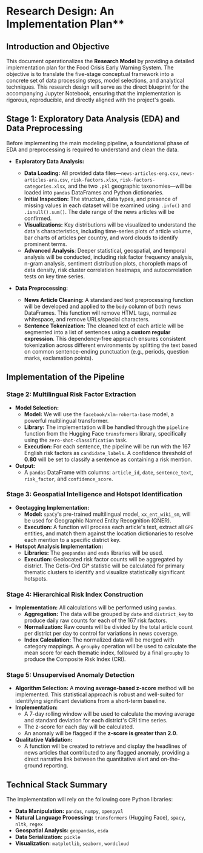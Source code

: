 # Research Design: An Implementation Plan**

## Introduction and Objective

This document operationalizes the **Research Model** by providing a detailed implementation plan for the Food Crisis Early Warning System. The objective is to translate the five-stage conceptual framework into a concrete set of data processing steps, model selections, and analytical techniques. This research design will serve as the direct blueprint for the accompanying Jupyter Notebook, ensuring that the implementation is rigorous, reproducible, and directly aligned with the project's goals.

## Stage 1: Exploratory Data Analysis (EDA) and Data Preprocessing

Before implementing the main modeling pipeline, a foundational phase of EDA and preprocessing is required to understand and clean the data.

* **Exploratory Data Analysis:**
    * **Data Loading:** All provided data files—`news-articles-eng.csv`, `news-articles-ara.csv`, `risk-factors.xlsx`, `risk-factors-categories.xlsx`, and the two `.pkl` geographic taxonomies—will be loaded into `pandas` DataFrames and Python dictionaries.
    * **Initial Inspection:** The structure, data types, and presence of missing values in each dataset will be examined using `.info()` and `.isnull().sum()`. The date range of the news articles will be confirmed.
    * **Visualizations:** Key distributions will be visualized to understand the data's characteristics, including time-series plots of article volume, bar charts of articles per country, and word clouds to identify prominent terms.
    * **Advanced Analysis**: Deeper statistical, geospatial, and temporal analysis will be conducted, including risk factor frequency analysis, n-gram analysis, sentiment distribution plots, choropleth maps of data density, risk cluster correlation heatmaps, and autocorrelation tests on key time series.

* **Data Preprocessing:**
    * **News Article Cleaning:** A standardized text preprocessing function will be developed and applied to the `body` column of both news DataFrames. This function will remove HTML tags, normalize whitespace, and remove URLs/special characters.
    * **Sentence Tokenization:** The cleaned text of each article will be segmented into a list of sentences using a **custom regular expression**. This dependency-free approach ensures consistent tokenization across different environments by splitting the text based on common sentence-ending punctuation (e.g., periods, question marks, exclamation points).

## Implementation of the Pipeline

### **Stage 2: Multilingual Risk Factor Extraction**

* **Model Selection:**
    * **Model:** We will use the `facebook/xlm-roberta-base` model, a powerful multilingual transformer.
    * **Library:** The implementation will be handled through the `pipeline` function from the Hugging Face `transformers` library, specifically using the `zero-shot-classification` task.
    * **Execution:** For each sentence, the pipeline will be run with the 167 English risk factors as `candidate_labels`. A confidence threshold of **0.80** will be set to classify a sentence as containing a risk mention.
* **Output:**
    * A `pandas` DataFrame with columns: `article_id`, `date`, `sentence_text`, `risk_factor`, and `confidence_score`.

### **Stage 3: Geospatial Intelligence and Hotspot Identification**

* **Geotagging Implementation:**
    * **Model:** `spaCy`'s pre-trained multilingual model, `xx_ent_wiki_sm`, will be used for Geographic Named Entity Recognition (GNER).
    * **Execution:** A function will process each article's text, extract all `GPE` entities, and match them against the location dictionaries to resolve each mention to a specific district key.
* **Hotspot Analysis Implementation:**
    * **Libraries:** The `geopandas` and `esda` libraries will be used.
    * **Execution:** Geolocated risk factor counts will be aggregated by district. The Getis-Ord Gi\* statistic will be calculated for primary thematic clusters to identify and visualize statistically significant hotspots.

### **Stage 4: Hierarchical Risk Index Construction**

* **Implementation:** All calculations will be performed using `pandas`.
    * **Aggregation:** The data will be grouped by `date` and `district_key` to produce daily raw counts for each of the 167 risk factors.
    * **Normalization:** Raw counts will be divided by the total article count per district per day to control for variations in news coverage.
    * **Index Calculation:** The normalized data will be merged with category mappings. A `groupby` operation will be used to calculate the mean score for each thematic index, followed by a final `groupby` to produce the Composite Risk Index (CRI).

### **Stage 5: Unsupervised Anomaly Detection**

* **Algorithm Selection:** A **moving average-based z-score** method will be implemented. This statistical approach is robust and well-suited for identifying significant deviations from a short-term baseline.
* **Implementation:**
    * A 7-day rolling window will be used to calculate the moving average and standard deviation for each district's CRI time series.
    * The z-score for each day will be calculated.
    * An anomaly will be flagged if the **z-score is greater than 2.0**.
* **Qualitative Validation:**
    * A function will be created to retrieve and display the headlines of news articles that contributed to any flagged anomaly, providing a direct narrative link between the quantitative alert and on-the-ground reporting.

## Technical Stack Summary

The implementation will rely on the following core Python libraries:

* **Data Manipulation:** `pandas`, `numpy`, `openpyxl`
* **Natural Language Processing:** `transformers` (Hugging Face), `spacy`, `nltk`, `regex`
* **Geospatial Analysis:** `geopandas`, `esda`
* **Data Serialization:** `pickle`
* **Visualization:** `matplotlib`, `seaborn`, `wordcloud`